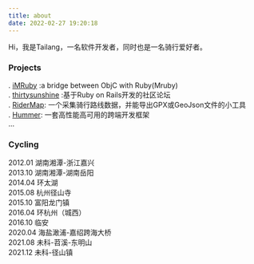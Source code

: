 ```yaml
---
title: about
date: 2022-02-27 19:20:18
---
```

Hi，我是Tailang，一名软件开发者，同时也是一名骑行爱好者。

### Projects
. [iMRuby](https://github.com/FormulaFactory/iMRuby) :a bridge between ObjC with Ruby(Mruby)  
. [thirtysunshine](https://github.com/tailang/thirtysunshine) :基于Ruby on Rails开发的社区论坛  
. [RiderMap](https://github.com/tailang/RiderMap): 一个采集骑行路线数据，并能导出GPX或GeoJson文件的小工具  
. [Hummer](https://hummer.didi.cn/#/): 一套高性能高可用的跨端开发框架  
...

### Cycling
2012.01 湖南湘潭-浙江嘉兴  
2013.10 湖南湘潭-湖南岳阳  
2014.04 环太湖  
2015.08 杭州径山寺  
2015.10 富阳龙门镇  
2016.04 环杭州（城西）  
2016.10 临安  
2020.04 海盐澉浦-嘉绍跨海大桥  
2021.08 未科-苕溪-东明山  
2021.12 未科-径山镇  
